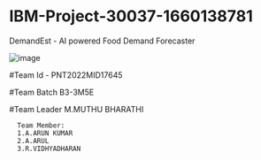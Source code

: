 # IBM-Project-30037-1660138781
DemandEst - AI powered Food Demand Forecaster


![image](https://user-images.githubusercontent.com/114051532/199456888-31223e19-ec55-44d6-b554-c63498124761.png)



#Team Id - PNT2022MID17645


#Team Batch 
      B3-3M5E

#Team Leader
      M.MUTHU BHARATHI
      
      Team Member:
      1.A.ARUN KUMAR
      2.A.ARUL
      3.R.VIDHYADHARAN
